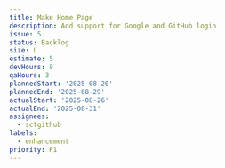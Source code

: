 ```yaml
---
title: Make Home Page
description: Add support for Google and GitHub login
issue: 5
status: Backlog
size: L
estimate: 5
devHours: 8
qaHours: 3
plannedStart: '2025-08-20'
plannedEnd: '2025-08-29'
actualStart: '2025-08-26'
actualEnd: '2025-08-31'
assignees:
  - sctgithub
labels:
  - enhancement
priority: P1
---
```



